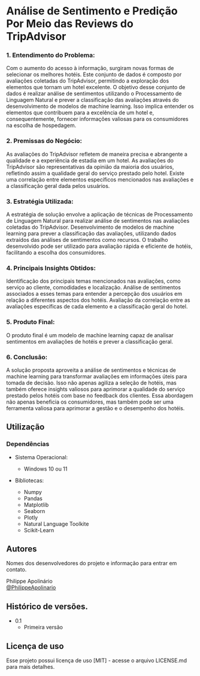 # Análise de Sentimento e Predição Por Meio das Reviews do TripAdvisor

### 1.	Entendimento do Problema:

Com o aumento do acesso à informação, surgiram novas formas de selecionar os melhores hotéis. 
Este conjunto de dados é composto por avaliações coletadas do TripAdvisor, permitindo a exploração dos elementos que tornam um hotel excelente. 
O objetivo desse conjunto de dados é realizar análise de sentimentos utilizando o Processamento de Linguagem Natural e prever a classificação das avaliações através do desenvolvimento de modelos de machine learning. Isso implica entender os elementos que contribuem para a excelência de um hotel e, consequentemente, fornecer informações valiosas para os consumidores na escolha de hospedagem.

### 2.	Premissas do Negócio:

As avaliações do TripAdvisor refletem de maneira precisa e abrangente a qualidade e a experiência de estadia em um hotel.
As avaliações do TripAdvisor são representativas da opinião da maioria dos usuários, refletindo assim a qualidade geral do serviço prestado pelo hotel.
Existe uma correlação entre elementos específicos mencionados nas avaliações e a classificação geral dada pelos usuários.

### 3.	Estratégia Utilizada:

A estratégia de solução envolve a aplicação de técnicas de Processamento de Linguagem Natural para realizar análise de sentimentos nas avaliações coletadas do TripAdvisor.
Desenvolvimento de modelos de machine learning para prever a classificação das avaliações, utilizando dados extraídos das análises de sentimentos como recursos.
O trabalho desenvolvido pode ser utilizado para avaliação rápida e eficiente de hotéis, facilitando a escolha dos consumidores.

### 4.	Principais Insights Obtidos:

Identificação dos principais temas mencionados nas avaliações, como serviço ao cliente, comodidades e localização.
Análise de sentimentos associados a esses temas para entender a percepção dos usuários em relação a diferentes aspectos dos hotéis.
Avaliação da correlação entre as avaliações específicas de cada elemento e a classificação geral do hotel.

### 5.	Produto Final:

O produto final é um modelo de machine learning capaz de analisar sentimentos em avaliações de hotéis e prever a classificação geral. 

### 6.	Conclusão:

A solução proposta aproveita a análise de sentimentos e técnicas de machine learning para transformar avaliações em informações úteis para tomada de decisão. Isso não apenas agiliza a seleção de hotéis, mas também oferece insights valiosos para aprimorar a qualidade do serviço prestado pelos hotéis com base no feedback dos clientes. Essa abordagem não apenas beneficia os consumidores, mas também pode ser uma ferramenta valiosa para aprimorar a gestão e o desempenho dos hotéis.


## Utilização

### Dependências

* Sistema Operacional:
    * Windows 10 ou 11

* Bibliotecas:
    * Numpy
    * Pandas
    * Matplotlib
    * Seaborn
    * Plotly
    * Natural Language Toolkite 
    * Scikit-Learn  

## Autores

Nomes dos desenvolvedores do projeto e informação para entrar em contato.

Philippe Apolinário    
[@PhilippeApolinario](https://www.linkedin.com/in/philipperapolinario/)

## Histórico de versões.

* 0.1
    * Primeira versão

## Licença de uso

Esse projeto possui licença de uso [MIT] - acesse o arquivo LICENSE.md para mais detalhes.
